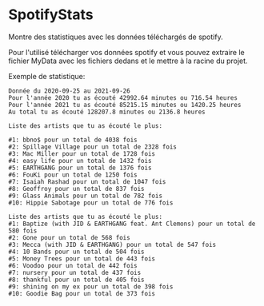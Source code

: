 # SpotifyStats
Montre des statistiques avec les données téléchargés de spotify.

Pour l'utilisé télécharger vos données spotify et vous pouvez extraire le fichier MyData avec les fichiers dedans et le mettre à la racine du projet.

Exemple de statistique:
```
Donnée du 2020-09-25 au 2021-09-26
Pour l'année 2020 tu as écouté 42992.64 minutes ou 716.54 heures
Pour l'année 2021 tu as écouté 85215.15 minutes ou 1420.25 heures
Au total tu as écouté 128207.8 minutes ou 2136.8 heures

Liste des artists que tu as écouté le plus:

#1: bbno$ pour un total de 4038 fois
#2: Spillage Village pour un total de 2328 fois
#3: Mac Miller pour un total de 1728 fois
#4: easy life pour un total de 1432 fois
#5: EARTHGANG pour un total de 1376 fois
#6: FouKi pour un total de 1250 fois
#7: Isaiah Rashad pour un total de 1047 fois
#8: Geoffroy pour un total de 837 fois
#9: Glass Animals pour un total de 782 fois
#10: Hippie Sabotage pour un total de 776 fois

Liste des artists que tu as écouté le plus:
#1: Baptize (with JID & EARTHGANG feat. Ant Clemons) pour un total de 580 fois
#2: Gone pour un total de 568 fois
#3: Mecca (with JID & EARTHGANG) pour un total de 547 fois
#4: 10 Bands pour un total de 504 fois
#5: Money Trees pour un total de 443 fois
#6: Voodoo pour un total de 442 fois
#7: nursery pour un total de 437 fois
#8: thankful pour un total de 405 fois
#9: shining on my ex pour un total de 398 fois
#10: Goodie Bag pour un total de 373 fois
```

